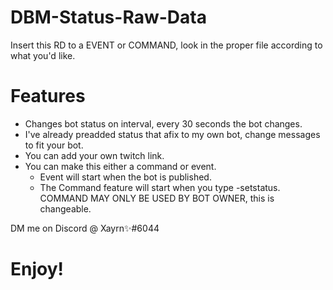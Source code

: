 # DBM-Status-Raw-Data

Insert this RD to a EVENT or COMMAND, look in the proper file according to what you'd like. 

# Features

- Changes bot status on interval, every 30 seconds the bot changes. 
- I've already preadded status that afix to my own bot, change messages to fit your bot.
- You can add your own twitch link.
- You can make this either a command or event. 
    - Event will start when the bot is published. 
    - The Command feature will start when you type -setstatus. COMMAND MAY ONLY BE USED BY BOT OWNER, this is changeable. 

DM me on Discord @ Xayrn✨#6044

# Enjoy!
